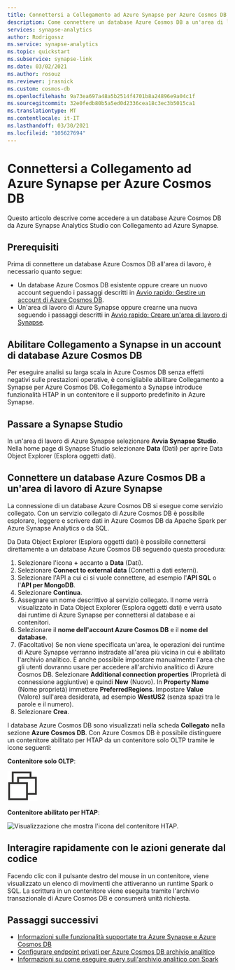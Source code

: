 ```yaml
---
title: Connettersi a Collegamento ad Azure Synapse per Azure Cosmos DB
description: Come connettere un database Azure Cosmos DB a un'area di lavoro di Azure Synapse con Collegamento ad Azure Synapse.
services: synapse-analytics
author: Rodrigossz
ms.service: synapse-analytics
ms.topic: quickstart
ms.subservice: synapse-link
ms.date: 03/02/2021
ms.author: rosouz
ms.reviewer: jrasnick
ms.custom: cosmos-db
ms.openlocfilehash: 9a73ea697a48a5b2514f4701b8a24896e9a04c1f
ms.sourcegitcommit: 32e0fedb80b5a5ed0d2336cea18c3ec3b5015ca1
ms.translationtype: MT
ms.contentlocale: it-IT
ms.lasthandoff: 03/30/2021
ms.locfileid: "105627694"
---
```

# <a name="connect-to-azure-synapse-link-for-azure-cosmos-db"></a>Connettersi a Collegamento ad Azure Synapse per Azure Cosmos DB

Questo articolo descrive come accedere a un database Azure Cosmos DB da Azure Synapse Analytics Studio con Collegamento ad Azure Synapse.

## <a name="prerequisites"></a>Prerequisiti

Prima di connettere un database Azure Cosmos DB all'area di lavoro, è necessario quanto segue:

* Un database Azure Cosmos DB esistente oppure creare un nuovo account seguendo i passaggi descritti in [Avvio rapido: Gestire un account di Azure Cosmos DB](../../cosmos-db/how-to-manage-database-account.md).
* Un'area di lavoro di Azure Synapse oppure crearne una nuova seguendo i passaggi descritti in [Avvio rapido: Creare un'area di lavoro di Synapse](../quickstart-create-workspace.md).

## <a name="enable-synapse-link-on-an-azure-cosmos-db-database-account"></a>Abilitare Collegamento a Synapse in un account di database Azure Cosmos DB

Per eseguire analisi su larga scala in Azure Cosmos DB senza effetti negativi sulle prestazioni operative, è consigliabile abilitare Collegamento a Synapse per Azure Cosmos DB. Collegamento a Synapse introduce funzionalità HTAP in un contenitore e il supporto predefinito in Azure Synapse.

## <a name="go-to-synapse-studio"></a>Passare a Synapse Studio

In un'area di lavoro di Azure Synapse selezionare **Avvia Synapse Studio**. Nella home page di Synapse Studio selezionare **Data** (Dati) per aprire Data Object Explorer (Esplora oggetti dati).

## <a name="connect-an-azure-cosmos-db-database-to-an-azure-synapse-workspace"></a>Connettere un database Azure Cosmos DB a un'area di lavoro di Azure Synapse

La connessione di un database Azure Cosmos DB si esegue come servizio collegato. Con un servizio collegato di Azure Cosmos DB è possibile esplorare, leggere e scrivere dati in Azure Cosmos DB da Apache Spark per Azure Synapse Analytics o da SQL.

Da Data Object Explorer (Esplora oggetti dati) è possibile connettersi direttamente a un database Azure Cosmos DB seguendo questa procedura:

1. Selezionare l'icona **+** accanto a **Data** (Dati).
1. Selezionare **Connect to external data** (Connetti a dati esterni).
1. Selezionare l'API a cui ci si vuole connettere, ad esempio l'**API SQL** o l'**API per MongoDB**.
1. Selezionare **Continua**.
1. Assegnare un nome descrittivo al servizio collegato. Il nome verrà visualizzato in Data Object Explorer (Esplora oggetti dati) e verrà usato dai runtime di Azure Synapse per connettersi al database e ai contenitori.
1. Selezionare il **nome dell'account Azure Cosmos DB** e il **nome del database**.
1. (Facoltativo) Se non viene specificata un'area, le operazioni dei runtime di Azure Synapse verranno instradate all'area più vicina in cui è abilitato l'archivio analitico. È anche possibile impostare manualmente l'area che gli utenti dovranno usare per accedere all'archivio analitico di Azure Cosmos DB. Selezionare **Additional connection properties** (Proprietà di connessione aggiuntive) e quindi **New** (Nuovo). In **Property Name** (Nome proprietà) immettere **PreferredRegions**. Impostare **Value** (Valore) sull'area desiderata, ad esempio **WestUS2** (senza spazi tra le parole e il numero).
1. Selezionare **Crea**.

I database Azure Cosmos DB sono visualizzati nella scheda **Collegato** nella sezione **Azure Cosmos DB**. Con Azure Cosmos DB è possibile distinguere un contenitore abilitato per HTAP da un contenitore solo OLTP tramite le icone seguenti:

**Contenitore solo OLTP**:

![Visualizzazione che mostra l'icona del contenitore OLTP.](../media/quickstart-connect-synapse-link-cosmosdb/oltp-container.png)

**Contenitore abilitato per HTAP**:

![Visualizzazione che mostra l'icona del contenitore HTAP.](../media/quickstart-connect-synapse-link-cosmosdb/htap-container.png)

## <a name="quickly-interact-with-code-generated-actions"></a>Interagire rapidamente con le azioni generate dal codice

Facendo clic con il pulsante destro del mouse in un contenitore, viene visualizzato un elenco di movimenti che attiveranno un runtime Spark o SQL. La scrittura in un contenitore viene eseguita tramite l'archivio transazionale di Azure Cosmos DB e consumerà unità richiesta.  

## <a name="next-steps"></a>Passaggi successivi

* [Informazioni sulle funzionalità supportate tra Azure Synapse e Azure Cosmos DB](./concept-synapse-link-cosmos-db-support.md)
* [Configurare endpoint privati per Azure Cosmos DB archivio analitico](../../cosmos-db/analytical-store-private-endpoints.md)
* [Informazioni su come eseguire query sull'archivio analitico con Spark](./how-to-query-analytical-store-spark.md)
